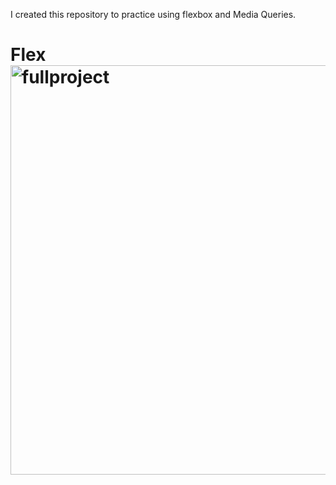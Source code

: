 I created this repository to practice using flexbox and Media Queries.

# Flex<img width="655" alt="fullproject" src="https://user-images.githubusercontent.com/95048921/166948586-08d468e0-e18c-487c-ba36-866b0504e363.png">



